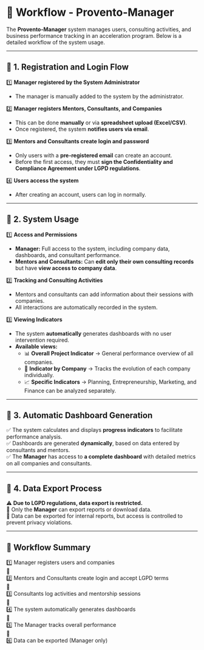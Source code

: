 # 🔄 Workflow - Provento-Manager

The **Provento-Manager** system manages users, consulting activities, and business performance tracking in an acceleration program. Below is a detailed workflow of the system usage.

---

## 📌 1. Registration and Login Flow

1️⃣ **Manager registered by the System Administrator**  
   - The manager is manually added to the system by the administrator.  

2️⃣ **Manager registers Mentors, Consultants, and Companies**  
   - This can be done **manually** or via **spreadsheet upload (Excel/CSV)**.  
   - Once registered, the system **notifies users via email**.  

3️⃣ **Mentors and Consultants create login and password**  
   - Only users with a **pre-registered email** can create an account.  
   - Before the first access, they must **sign the Confidentiality and Compliance Agreement under LGPD regulations**.  

4️⃣ **Users access the system**  
   - After creating an account, users can log in normally.  

---

## 📌 2. System Usage

1️⃣ **Access and Permissions**  
   - **Manager:** Full access to the system, including company data, dashboards, and consultant performance.  
   - **Mentors and Consultants:** Can **edit only their own consulting records** but have **view access to company data**.  

2️⃣ **Tracking and Consulting Activities**  
   - Mentors and consultants can add information about their sessions with companies.  
   - All interactions are automatically recorded in the system.  

3️⃣ **Viewing Indicators**  
   - The system **automatically** generates dashboards with no user intervention required.  
   - **Available views:**  
     - 📊 **Overall Project Indicator** → General performance overview of all companies.  
     - 🏢 **Indicator by Company** → Tracks the evolution of each company individually.  
     - 📈 **Specific Indicators** → Planning, Entrepreneurship, Marketing, and Finance can be analyzed separately.  

---

## 📌 3. Automatic Dashboard Generation  

✅ The system calculates and displays **progress indicators** to facilitate performance analysis.  
✅ Dashboards are generated **dynamically**, based on data entered by consultants and mentors.  
✅ The **Manager** has access to **a complete dashboard** with detailed metrics on all companies and consultants.  

---

## 📌 4. Data Export Process  

⚠️ **Due to LGPD regulations, data export is restricted.**  
🔹 Only the **Manager** can export reports or download data.  
🔹 Data can be exported for internal reports, but access is controlled to prevent privacy violations.  

---

## 🔹 **Workflow Summary**  
1️⃣ Manager registers users and companies  
🔽  
2️⃣ Mentors and Consultants create login and accept LGPD terms  
🔽  
3️⃣ Consultants log activities and mentorship sessions  
🔽  
4️⃣ The system automatically generates dashboards  
🔽  
5️⃣ The Manager tracks overall performance  
🔽  
6️⃣ Data can be exported (Manager only)  



